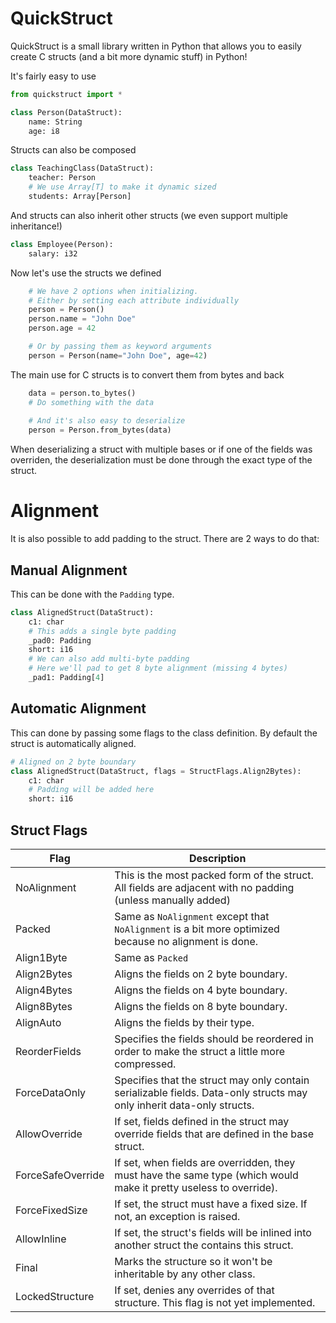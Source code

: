 # QuickStruct

QuickStruct is a small library written in Python that allows you to
easily create C structs (and a bit more dynamic stuff) in Python!

It's fairly easy to use
```py
from quickstruct import *

class Person(DataStruct):
    name: String
    age: i8
```

Structs can also be composed

```py
class TeachingClass(DataStruct):
    teacher: Person
    # We use Array[T] to make it dynamic sized
    students: Array[Person]
```

And structs can also inherit other structs
(we even support multiple inheritance!)
```py
class Employee(Person):
    salary: i32
```


Now let's use the structs we defined
```py
    # We have 2 options when initializing.
    # Either by setting each attribute individually
    person = Person()
    person.name = "John Doe"
    person.age = 42

    # Or by passing them as keyword arguments
    person = Person(name="John Doe", age=42)
```


The main use for C structs is to convert them from bytes and back
```py
    data = person.to_bytes()
    # Do something with the data
    
    # And it's also easy to deserialize
    person = Person.from_bytes(data)
```


When deserializing a struct with multiple bases or if one of the fields was overriden, 
the deserialization must be done through the exact type of the struct.


# Alignment
It is also possible to add padding to the struct. There are 2 ways to do that:
## Manual Alignment
This can be done with the `Padding` type.
```py
class AlignedStruct(DataStruct):
    c1: char
    # This adds a single byte padding
    _pad0: Padding
    short: i16
    # We can also add multi-byte padding
    # Here we'll pad to get 8 byte alignment (missing 4 bytes)
    _pad1: Padding[4]
```

## Automatic Alignment
This can done by passing some flags to the class definition. By default the struct is automatically aligned.
```py
# Aligned on 2 byte boundary
class AlignedStruct(DataStruct, flags = StructFlags.Align2Bytes):
    c1: char
    # Padding will be added here
    short: i16
```

## Struct Flags
| Flag              | Description                                                                                                           |
|-------------------|-----------------------------------------------------------------------------------------------------------------------|
| NoAlignment       | This is the most packed form of the struct. All fields are adjacent with no padding (unless manually added)           |
| Packed            | Same as `NoAlignment` except that `NoAlignment` is a bit more optimized because no alignment is done.                 |
| Align1Byte        | Same as `Packed`                                                                                                      |
| Align2Bytes       | Aligns the fields on 2 byte boundary.                                                                                 |
| Align4Bytes       | Aligns the fields on 4 byte boundary.                                                                                 |
| Align8Bytes       | Aligns the fields on 8 byte boundary.                                                                                 |
| AlignAuto         | Aligns the fields by their type.                                                                                      |
| ReorderFields     | Specifies the fields should be reordered in order to make the struct a little more compressed.                        |
| ForceDataOnly     | Specifies that the struct may only contain serializable fields. Data-only structs may only inherit data-only structs. |
| AllowOverride     | If set, fields defined in the struct may override fields that are defined in the base struct.                         |
| ForceSafeOverride | If set, when fields are overridden, they must have the same type (which would make it pretty useless to override).    |
| ForceFixedSize    | If set, the struct must have a fixed size. If not, an exception is raised.                                            |
| AllowInline       | If set, the struct's fields will be inlined into another struct the contains this struct.                             |
| Final             | Marks the structure so it won't be inheritable by any other class.                                                    |
| LockedStructure   | If set, denies any overrides of that structure. This flag is not yet implemented.                                     |



